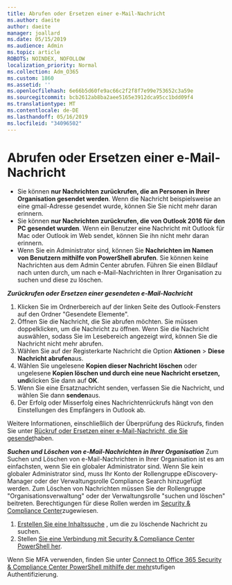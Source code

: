 ```yaml
---
title: Abrufen oder Ersetzen einer e-Mail-Nachricht
ms.author: daeite
author: daeite
manager: joallard
ms.date: 05/15/2019
ms.audience: Admin
ms.topic: article
ROBOTS: NOINDEX, NOFOLLOW
localization_priority: Normal
ms.collection: Adm_O365
ms.custom: 1860
ms.assetid: ''
ms.openlocfilehash: 6e66b5d60fe9ac66c2f2f8f7e99e753652c3a59e
ms.sourcegitcommit: bcb2612ab8ba2aee5165e3912dca95cc1bdd09f4
ms.translationtype: MT
ms.contentlocale: de-DE
ms.lasthandoff: 05/16/2019
ms.locfileid: "34096502"
---
```

# <a name="recall-or-replace-an-email-message"></a>Abrufen oder Ersetzen einer e-Mail-Nachricht

- Sie können **nur Nachrichten zurückrufen, die an Personen in Ihrer Organisation gesendet werden**. Wenn die Nachricht beispielsweise an eine gmail-Adresse gesendet wurde, können Sie Sie nicht mehr daran erinnern.
- Sie können **nur Nachrichten zurückrufen, die von Outlook 2016 für den PC gesendet wurden**. Wenn ein Benutzer eine Nachricht mit Outlook für Mac oder Outlook im Web sendet, können Sie ihn nicht mehr daran erinnern.
- Wenn Sie ein Administrator sind, können Sie **Nachrichten im Namen von Benutzern mithilfe von PowerShell abrufen**. Sie können keine Nachrichten aus dem Admin Center abrufen. Führen Sie einen Bildlauf nach unten durch, um nach e-Mail-Nachrichten in Ihrer Organisation zu suchen und diese zu löschen.

***Zurückrufen oder Ersetzen einer gesendeten e-Mail-Nachricht***
1. Klicken Sie im Ordnerbereich auf der linken Seite des Outlook-Fensters auf den Ordner "Gesendete Elemente".
2. Öffnen Sie die Nachricht, die Sie abrufen möchten. Sie müssen doppelklicken, um die Nachricht zu öffnen. Wenn Sie die Nachricht auswählen, sodass Sie im Lesebereich angezeigt wird, können Sie die Nachricht nicht mehr abrufen.
3. Wählen Sie auf der Registerkarte Nachricht die Option **Aktionen** > **Diese Nachricht abrufen**aus.
4. Wählen Sie ungelesene **Kopien dieser Nachricht löschen** oder ungelesene **Kopien löschen und durch eine neue Nachricht ersetzen, und**klicken Sie dann auf **OK**.
5. Wenn Sie eine Ersatznachricht senden, verfassen Sie die Nachricht, und wählen Sie dann **senden**aus.
6. Der Erfolg oder Misserfolg eines Nachrichtenrückrufs hängt von den Einstellungen des Empfängers in Outlook ab. 

Weitere Informationen, einschließlich der Überprüfung des Rückrufs, finden Sie unter [Rückruf oder Ersetzen einer e-Mail-Nachricht, die Sie gesendet](https://support.office.com/article/35027f88-d655-4554-b4f8-6c0729a723a0)haben.

***Suchen und Löschen von e-Mail-Nachrichten in Ihrer Organisation*** Zum Suchen und Löschen von e-Mail-Nachrichten in Ihrer Organisation ist es am einfachsten, wenn Sie ein globaler Administrator sind. Wenn Sie kein globaler Administrator sind, muss Ihr Konto der Rollengruppe eDiscovery-Manager oder der Verwaltungsrolle Compliance Search hinzugefügt werden. Zum Löschen von Nachrichten müssen Sie der Rollengruppe "Organisationsverwaltung" oder der Verwaltungsrolle "suchen und löschen" beitreten. Berechtigungen für diese Rollen werden im [Security & Compliance Center](https://protection.office.com/)zugewiesen.

1. [Erstellen Sie eine Inhaltssuche](https://docs.microsoft.com/en-us/office365/securitycompliance/content-search) , um die zu löschende Nachricht zu suchen.
2. Stellen [Sie eine Verbindung mit Security & Compliance Center PowerShell her](https://docs.microsoft.com/en-us/powershell/exchange/office-365-scc/connect-to-scc-powershell/connect-to-scc-powershell?view=exchange-ps). 

Wenn Sie MFA verwenden, finden Sie unter [Connect to Office 365 Security & Compliance Center PowerShell mithilfe der mehr](https://docs.microsoft.com/en-us/powershell/exchange/office-365-scc/connect-to-scc-powershell/mfa-connect-to-scc-powershell?view=exchange-ps)stufigen Authentifizierung. 